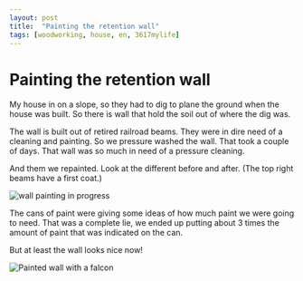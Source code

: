 ```yaml
---
layout: post
title:  "Painting the retention wall"
tags: [woodworking, house, en, 3617mylife]
---
```


# Painting the retention wall

My house in on a slope, so they had to dig to plane the ground when
the house was built. So there is wall that hold the soil out of where the dig was.

The wall is built out of retired railroad beams. They were in dire
need of a cleaning and painting. So we pressure washed the wall. That
took a couple of days. That wall was so much in need of a pressure cleaning.

And them we repainted. Look at the different before and after. (The
top right beams have a first coat.)

![wall painting in progress](/blog/data/documents/woodworking/2020-04-retention-wall/20200330_172840.jpg )

The cans of paint were giving some ideas of how much paint we were
going to need. That was a complete lie, we ended up putting about 3
times the amount of paint that was indicated on the can.

But at least the wall looks nice now!

![Painted wall with a falcon](/blog/data/documents/woodworking/2020-04-retention-wall/20200404_171331.jpg )

